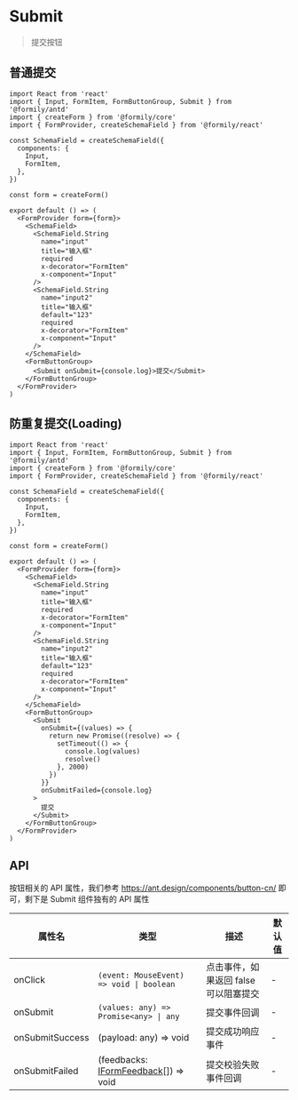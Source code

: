 # Submit

> 提交按钮

## 普通提交

```tsx
import React from 'react'
import { Input, FormItem, FormButtonGroup, Submit } from '@formily/antd'
import { createForm } from '@formily/core'
import { FormProvider, createSchemaField } from '@formily/react'

const SchemaField = createSchemaField({
  components: {
    Input,
    FormItem,
  },
})

const form = createForm()

export default () => (
  <FormProvider form={form}>
    <SchemaField>
      <SchemaField.String
        name="input"
        title="输入框"
        required
        x-decorator="FormItem"
        x-component="Input"
      />
      <SchemaField.String
        name="input2"
        title="输入框"
        default="123"
        required
        x-decorator="FormItem"
        x-component="Input"
      />
    </SchemaField>
    <FormButtonGroup>
      <Submit onSubmit={console.log}>提交</Submit>
    </FormButtonGroup>
  </FormProvider>
)
```

## 防重复提交(Loading)

```tsx
import React from 'react'
import { Input, FormItem, FormButtonGroup, Submit } from '@formily/antd'
import { createForm } from '@formily/core'
import { FormProvider, createSchemaField } from '@formily/react'

const SchemaField = createSchemaField({
  components: {
    Input,
    FormItem,
  },
})

const form = createForm()

export default () => (
  <FormProvider form={form}>
    <SchemaField>
      <SchemaField.String
        name="input"
        title="输入框"
        required
        x-decorator="FormItem"
        x-component="Input"
      />
      <SchemaField.String
        name="input2"
        title="输入框"
        default="123"
        required
        x-decorator="FormItem"
        x-component="Input"
      />
    </SchemaField>
    <FormButtonGroup>
      <Submit
        onSubmit={(values) => {
          return new Promise((resolve) => {
            setTimeout(() => {
              console.log(values)
              resolve()
            }, 2000)
          })
        }}
        onSubmitFailed={console.log}
      >
        提交
      </Submit>
    </FormButtonGroup>
  </FormProvider>
)
```

## API

按钮相关的 API 属性，我们参考 https://ant.design/components/button-cn/ 即可，剩下是 Submit 组件独有的 API 属性

| 属性名          | 类型                                                                                                   | 描述                                  | 默认值 |
| --------------- | ------------------------------------------------------------------------------------------------------ | ------------------------------------- | ------ |
| onClick         | `(event: MouseEvent) => void \| boolean`                                                               | 点击事件，如果返回 false 可以阻塞提交 | -      |
| onSubmit        | `(values: any) => Promise<any> \| any`                                                                 | 提交事件回调                          | -      |
| onSubmitSuccess | (payload: any) => void                                                                                 | 提交成功响应事件                      | -      |
| onSubmitFailed  | (feedbacks: [IFormFeedback](https://core.formilyjs.org/zh-CN/api/models/form#iformfeedback)[]) => void | 提交校验失败事件回调                  | -      |
